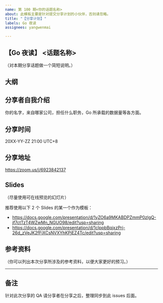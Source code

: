 ```yaml
---
name: 第 100 期<你的话题名称>
about: 此模板主要是针对提交分享计划的小伙伴，否则请忽略。
title: "【分享计划】"
labels: Go 夜读
assignees: yangwenmai

---
```


## 【Go 夜读】 <话题名称>

（对本期分享话题做一个简短说明。）

## 大纲

## 分享者自我介绍

你的名字，来自哪家公司，担任什么职务，Go 所承载的数据量等各方面。

## 分享时间

20XX-YY-ZZ 21:00 UTC+8

## 分享地址

https://zoom.us/j/6923842137

## Slides

（尽量使用可在线预览的幻灯片）

推荐使用以下 2 个 Slides 的某一个作为模板：

- https://docs.google.com/presentation/d/1yZO6a9MKABDPZmmP0zlgQ-jf7ctTzT4WZwMn_NGUO98/edit?usp=sharing
- https://docs.google.com/presentation/d/1clppbBqjxzPrj-26d_zVeJK2fFiXCsNVXYhKPjEZ4Tc/edit?usp=sharing

## 参考资料

（你可以列出本次分享所涉及的参考资料，以便大家更好的预习。）

----

## 备注

针对此次分享的 QA 请分享者在分享之后，整理同步到此 issues 后面。
